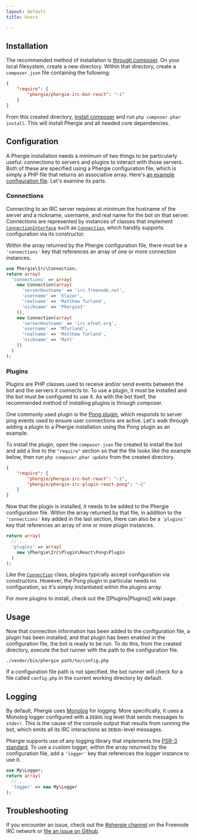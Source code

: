 ```yaml
---
layout: default
title: Users

---
```

## Installation

The recommended method of installation is [through composer](http://getcomposer.org). On your local filesystem, create a new directory. Within that directory, create a `composer.json` file containing the following:

```JSON
{
    "require": {
        "phergie/phergie-irc-bot-react": "~1"
    }
}
```

From this created directory, [install composer](https://getcomposer.org/download/) and run `php composer.phar install`. This will install Phergie and all needed core dependencies.

## Configuration

A Phergie installation needs a minimum of two things to be particularly useful: connections to servers and plugins to interact with those servers. Both of these are specified using a Phergie configuration file, which is simply a PHP file that returns an associative array. Here's [an example configuration file](https://github.com/phergie/phergie-irc-bot-react/blob/master/config.sample.php). Let's examine its parts.

### Connections

Connecting to an IRC server requires at minimum the hostname of the server and a nickname, username, and real name for the bot on that server. Connections are represented by instances of classes that implement [`ConnectionInterface`](https://github.com/phergie/phergie-irc-connection/blob/master/src/ConnectionInterface.php) such as [`Connection`](https://github.com/phergie/phergie-irc-connection/blob/master/src/Connection.php), which handily supports configuration via its constructor.

Within the array returned by the Phergie configuration file, there must be a `'connections'` key that references an array of one or more connection instances.

```php
use Phergie\Irc\Connection;
return array(
  'connections' => array(
    new Connection(array(
      'serverHostname' => 'irc.freenode.net',
      'username' => 'Elazar',
      'realname' => 'Matthew Turland',
      'nickname' => 'Phergie3'
    )),
    new Connection(array(
      'serverHostname' => 'irc.efnet.org',
      'username' => 'MTurland',
      'realname' => 'Matthew Turland',
      'nickname' => 'Matt'
    ))
  )
);
```

### Plugins

Plugins are PHP classes used to receive and/or send events between the bot and the servers it connects to. To use a plugin, it must be installed and the bot must be configured to use it. As with the bot itself, the recommended method of installing plugins is through composer.

One commonly used plugin is the [Pong plugin](https://github.com/phergie/phergie-irc-plugin-react-pong), which responds to server ping events used to ensure user connections are active. Let's walk through adding a plugin to a Phergie installation using the Pong plugin as an example.

To install the plugin, open the `composer.json` file created to install the bot and add a line to the `"require"` section so that the file looks like the example below, then run 
`php composer.phar update` from the created directory.

```JSON
{
    "require": {
        "phergie/phergie-irc-bot-react": "~1",
        "phergie/phergie-irc-plugin-react-pong": "~1"
    }
}
```

Now that the plugin is installed, it needs to be added to the Phergie configuration file. Within the array returned by that file, in addition to the `'connections'` key added in the last section, there can also be a `'plugins'` key that references an array of one or more plugin instances.

```php
return array(
  // ...
  'plugins' => array(
    new \Phergie\Irc\Plugin\React\Pong\Plugin
  )
);
```

Like the [`Connection`](https://github.com/phergie/phergie-irc-bot-react/blob/master/src/Connection.php) class, plugins typically accept configuration via constructors. However, the Pong plugin in particular needs no configuration, so it's simply instantiated within the plugins array.

For more plugins to install, check out the [[Plugins|Plugins]] wiki page.

## Usage

Now that connection information has been added to the configuration file, a plugin has been installed, and that plugin has been enabled in the configuration file, the bot is ready to be run. To do this, from the created directory, execute the bot runner with the path to the configuration file.

```
./vendor/bin/phergie path/to/config.php
```

If a configuration file path is not specified, the bot runner will check for a file called `config.php` in the current working directory by default.

## Logging

By default, Phergie uses [Monolog](http://github.com/Seldaek/monolog) for logging. More specifically, it uses a Monolog logger configured with a `DEBUG` log level that sends messages to `stderr`. This is the cause of the console output that results from running the bot, which emits all its IRC interactions as `DEBUG`-level messages.

Phergie supports use of any logging library that implements the [PSR-3 standard](http://www.php-fig.org/psr/psr-3/). To use a custom logger, within the array returned by the configuration file, add a `'logger'` key that references the logger instance to use it.

```php
use My\Logger;
return array(
  // ...
  'logger' => new My\Logger
);
```

## Troubleshooting

If you encounter an issue, check out the [#phergie channel](irc://irc.freenode.net/phergie) on the Freenode IRC network or [file an issue on Github](https://github.com/phergie/phergie-irc-bot-react/issues).